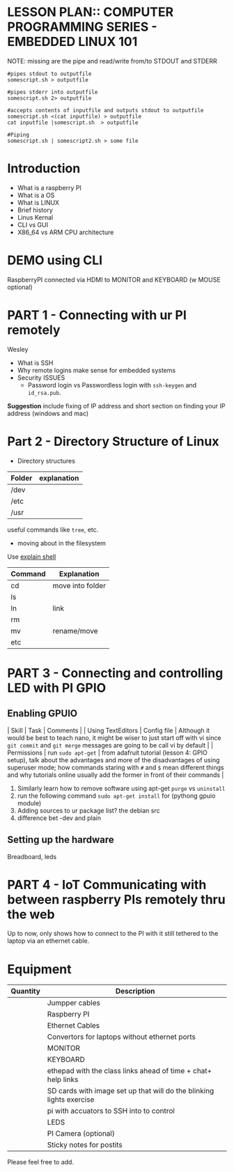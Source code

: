 # LESSON PLAN:: COMPUTER PROGRAMMING SERIES - EMBEDDED LINUX 101

NOTE: missing are the pipe and read/write from/to STDOUT and STDERR
```
#pipes stdout to outputfile
somescript.sh > outputfile

#pipes stderr into outputfile
somescript.sh 2> outputfile 

#accepts contents of inputfile and outputs stdout to outputfile
somescript.sh <(cat inputfile) > outputfile
cat inputfile |somescript.sh  > outputfile

#Piping
somescript.sh | somescript2.sh > some file
```

# Introduction

* What is a raspberry PI
* What is a OS
* What is LINUX
 * Brief history
  * Linus Kernal
 * CLI vs GUI
* X86_64 vs ARM CPU architecture

# DEMO using CLI

RaspberryPI connected via HDMI to MONITOR and KEYBOARD (w MOUSE optional)

# PART 1 - Connecting with ur PI remotely

Wesley
* What is SSH
* Why remote logins make sense for embedded systems
* Security ISSUES
  * Password login vs Passwordless login with `ssh-keygen` and `id_rsa.pub`.

**Suggestion** include fixing of IP address and short section on finding your IP address (windows and mac)


# Part 2 - Directory Structure of Linux

* Directory structures

| Folder | explanation |
| ----   | -----       |
| /dev   |             |
| /etc   |             |
| /usr   |             |

useful commands like `tree`, etc.

* moving about in the filesystem

Use [explain shell](explainshell.com)

| Command | Explanation      |
| --- | ---- |
| cd      | move into folder |
| ls      |                  |
| ln      | link             |
| rm      |                  |
| mv      | rename/move      |
| etc     |                  |

# PART 3 - Connecting and controlling LED with PI GPIO

## Enabling GPUIO

| Skill             | Task               | Comments                                                                                                                                                            |
| Using TextEditors | Config file        | Although it would be best to teach nano, it might be wiser to just start off with vi since `git commit` and `git merge` messages are going to be call vi by default |
| Permissions       | run `sudo apt-get` | from adafruit tutorial (lesson 4: GPIO setup), talk about the advantages and more of the disadvantages of using superuser mode; how commands staring with `#` and `$` mean different things and why tutorials online usually add the former in front of their commands                                                                                                                                                                     |


1. Similarly learn how to remove software using apt-get `purge` vs `uninstall`
2. run the following command `sudo apt-get install` for (pythong gpuio module)
3. Adding sources to ur package list? the debian src
4. difference bet <package>-dev  and plain <package>

## Setting up the hardware

Breadboard, leds

# PART 4 - IoT Communicating with between raspberry PIs remotely thru the web

Up to now, only shows how to connect to the PI with it still tethered to the laptop via an ethernet cable.

# Equipment

| Quantity | Description                                                          |
| ----     | ----                                                                 |
|          | Jumpper cables                                                       |
|          | Raspberry PI                                                         |
|          | Ethernet Cables                                                      |
|          | Convertors for laptops without ethernet ports                        |
|          | MONITOR                                                              |
|          | KEYBOARD                                                             |
|          | ethepad with the class links ahead of time + chat+ help links        |
|          | SD cards with image set up that will do the blinking lights exercise |
|          | pi with accuators to SSH into to control                             |
|          | LEDS                                                                 |
|          | PI Camera (optional)                                                 |
|          | Sticky notes for postits                                             |

Please feel free to add.
